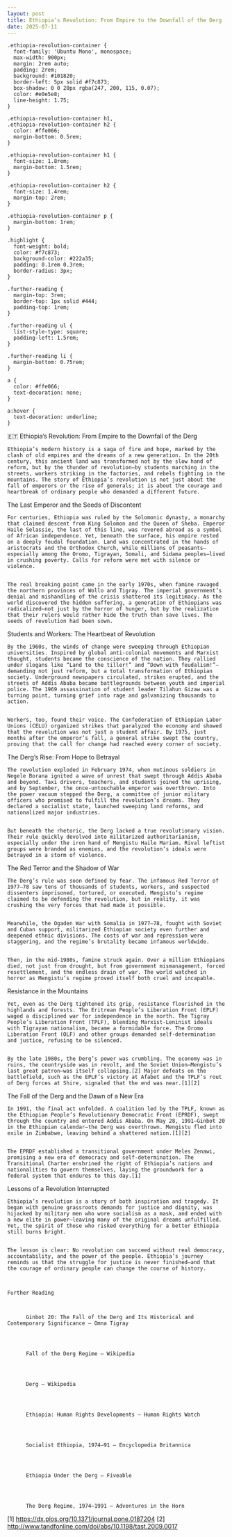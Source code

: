 ```yaml
---
layout: post
title: Ethiopia’s Revolution: From Empire to the Downfall of the Derg
date: 2025-07-11
---
```


  
    .ethiopia-revolution-container {
      font-family: 'Ubuntu Mono', monospace;
      max-width: 900px;
      margin: 2rem auto;
      padding: 2rem;
      background: #101820;
      border-left: 5px solid #f7c873;
      box-shadow: 0 0 20px rgba(247, 200, 115, 0.07);
      color: #e0e5e8;
      line-height: 1.75;
    }

    .ethiopia-revolution-container h1,
    .ethiopia-revolution-container h2 {
      color: #ffe066;
      margin-bottom: 0.5rem;
    }

    .ethiopia-revolution-container h1 {
      font-size: 1.8rem;
      margin-bottom: 1.5rem;
    }

    .ethiopia-revolution-container h2 {
      font-size: 1.4rem;
      margin-top: 2rem;
    }

    .ethiopia-revolution-container p {
      margin-bottom: 1rem;
    }

    .highlight {
      font-weight: bold;
      color: #f7c873;
      background-color: #222a35;
      padding: 0.1rem 0.3rem;
      border-radius: 3px;
    }

    .further-reading {
      margin-top: 3rem;
      border-top: 1px solid #444;
      padding-top: 1rem;
    }

    .further-reading ul {
      list-style-type: square;
      padding-left: 1.5rem;
    }

    .further-reading li {
      margin-bottom: 0.75rem;
    }

    a {
      color: #ffe066;
      text-decoration: none;
    }

    a:hover {
      text-decoration: underline;
    }
  

  🇪🇹 Ethiopia’s Revolution: From Empire to the Downfall of the Derg

  
    Ethiopia’s modern history is a saga of fire and hope, marked by the clash of old empires and the dreams of a new generation. In the 20th century, this ancient land was transformed not by the slow hand of reform, but by the thunder of revolution—by students marching in the streets, workers striking in the factories, and rebels fighting in the mountains. The story of Ethiopia’s revolution is not just about the fall of emperors or the rise of generals; it is about the courage and heartbreak of ordinary people who demanded a different future.
  

  The Last Emperor and the Seeds of Discontent
  
    For centuries, Ethiopia was ruled by the Solomonic dynasty, a monarchy that claimed descent from King Solomon and the Queen of Sheba. Emperor Haile Selassie, the last of this line, was revered abroad as a symbol of African independence. Yet, beneath the surface, his empire rested on a deeply feudal foundation. Land was concentrated in the hands of aristocrats and the Orthodox Church, while millions of peasants—especially among the Oromo, Tigrayan, Somali, and Sidama peoples—lived in crushing poverty. Calls for reform were met with silence or violence.
  
  
    The real breaking point came in the early 1970s, when famine ravaged the northern provinces of Wollo and Tigray. The imperial government’s denial and mishandling of the crisis shattered its legitimacy. As the world discovered the hidden suffering, a generation of Ethiopians was radicalized—not just by the horror of hunger, but by the realization that their rulers would rather hide the truth than save lives. The seeds of revolution had been sown.
  

  Students and Workers: The Heartbeat of Revolution
  
    By the 1960s, the winds of change were sweeping through Ethiopian universities. Inspired by global anti-colonial movements and Marxist thought, students became the conscience of the nation. They rallied under slogans like “Land to the tiller!” and “Down with feudalism!”—demanding not just reform, but a total transformation of Ethiopian society. Underground newspapers circulated, strikes erupted, and the streets of Addis Ababa became battlegrounds between youth and imperial police. The 1969 assassination of student leader Tilahun Gizaw was a turning point, turning grief into rage and galvanizing thousands to action.
  
  
    Workers, too, found their voice. The Confederation of Ethiopian Labor Unions (CELU) organized strikes that paralyzed the economy and showed that the revolution was not just a student affair. By 1975, just months after the emperor’s fall, a general strike swept the country, proving that the call for change had reached every corner of society.
  

  The Derg’s Rise: From Hope to Betrayal
  
    The revolution exploded in February 1974, when mutinous soldiers in Negele Borana ignited a wave of unrest that swept through Addis Ababa and beyond. Taxi drivers, teachers, and students joined the uprising, and by September, the once-untouchable emperor was overthrown. Into the power vacuum stepped the Derg, a committee of junior military officers who promised to fulfill the revolution’s dreams. They declared a socialist state, launched sweeping land reforms, and nationalized major industries.
  
  
    But beneath the rhetoric, the Derg lacked a true revolutionary vision. Their rule quickly devolved into militarized authoritarianism, especially under the iron hand of Mengistu Haile Mariam. Rival leftist groups were branded as enemies, and the revolution’s ideals were betrayed in a storm of violence.
  

  The Red Terror and the Shadow of War
  
    The Derg’s rule was soon defined by fear. The infamous Red Terror of 1977–78 saw tens of thousands of students, workers, and suspected dissenters imprisoned, tortured, or executed. Mengistu’s regime claimed to be defending the revolution, but in reality, it was crushing the very forces that had made it possible.
  
  
    Meanwhile, the Ogaden War with Somalia in 1977–78, fought with Soviet and Cuban support, militarized Ethiopian society even further and deepened ethnic divisions. The costs of war and repression were staggering, and the regime’s brutality became infamous worldwide.
  
  
    Then, in the mid-1980s, famine struck again. Over a million Ethiopians died, not just from drought, but from government mismanagement, forced resettlement, and the endless drain of war. The world watched in horror as Mengistu’s regime proved itself both cruel and incapable.
  

  Resistance in the Mountains
  
    Yet, even as the Derg tightened its grip, resistance flourished in the highlands and forests. The Eritrean People’s Liberation Front (EPLF) waged a disciplined war for independence in the north. The Tigray People’s Liberation Front (TPLF), blending Marxist-Leninist ideals with Tigrayan nationalism, became a formidable force. The Oromo Liberation Front (OLF) and other groups demanded self-determination and justice, refusing to be silenced.
  
  
    By the late 1980s, the Derg’s power was crumbling. The economy was in ruins, the countryside was in revolt, and the Soviet Union—Mengistu’s last great patron—was itself collapsing.[2] Major defeats on the battlefield, such as the EPLF’s victory at Afabet and the TPLF’s rout of Derg forces at Shire, signaled that the end was near.[1][2]
  

  The Fall of the Derg and the Dawn of a New Era
  
    In 1991, the final act unfolded. A coalition led by the TPLF, known as the Ethiopian People’s Revolutionary Democratic Front (EPRDF), swept through the country and entered Addis Ababa. On May 28, 1991—Ginbot 20 in the Ethiopian calendar—the Derg was overthrown. Mengistu fled into exile in Zimbabwe, leaving behind a shattered nation.[1][2]
  
  
    The EPRDF established a transitional government under Meles Zenawi, promising a new era of democracy and self-determination. The Transitional Charter enshrined the right of Ethiopia’s nations and nationalities to govern themselves, laying the groundwork for a federal system that endures to this day.[1]
  

  Lessons of a Revolution Interrupted
  
    Ethiopia’s revolution is a story of both inspiration and tragedy. It began with genuine grassroots demands for justice and dignity, was hijacked by military men who wore socialism as a mask, and ended with a new elite in power—leaving many of the original dreams unfulfilled. Yet, the spirit of those who risked everything for a better Ethiopia still burns bright.
  
  
    The lesson is clear: No revolution can succeed without real democracy, accountability, and the power of the people. Ethiopia’s journey reminds us that the struggle for justice is never finished—and that the courage of ordinary people can change the course of history.
  

  
    Further Reading
    
      
        
          Ginbot 20: The Fall of the Derg and Its Historical and Contemporary Significance – Omna Tigray
        
      
      
        
          Fall of the Derg Regime – Wikipedia
        
      
      
        
          Derg – Wikipedia
        
      
      
        
          Ethiopia: Human Rights Developments – Human Rights Watch
        
      
      
        
          Socialist Ethiopia, 1974–91 – Encyclopedia Britannica
        
      
      
        
          Ethiopia Under the Derg – Fiveable
        
      
      
        
          The Derg Regime, 1974–1991 – Adventures in the Horn
        
      
    
  


[1] https://dx.plos.org/10.1371/journal.pone.0187204
[2] http://www.tandfonline.com/doi/abs/10.1198/tast.2009.0017

